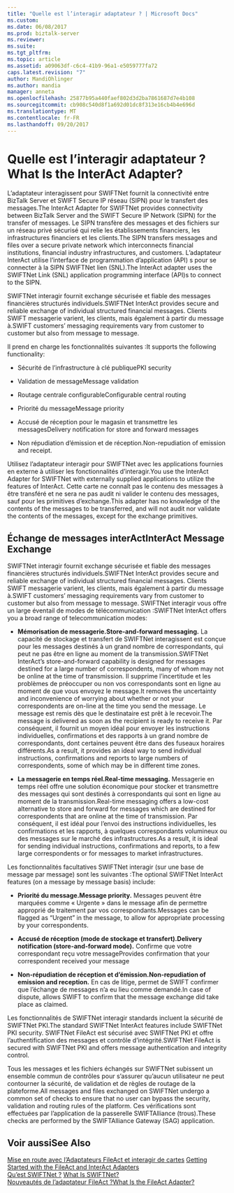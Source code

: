 ```yaml
---
title: "Quelle est l’interagir adaptateur ? | Microsoft Docs"
ms.custom: 
ms.date: 06/08/2017
ms.prod: biztalk-server
ms.reviewer: 
ms.suite: 
ms.tgt_pltfrm: 
ms.topic: article
ms.assetid: a09063df-c6c4-41b9-96a1-e5059777fa72
caps.latest.revision: "7"
author: MandiOhlinger
ms.author: mandia
manager: anneta
ms.openlocfilehash: 25877b95a440faef802d3d2ba7861687d7e4b108
ms.sourcegitcommit: cb908c540d8f1a692d01dc8f313e16cb4b4e696d
ms.translationtype: MT
ms.contentlocale: fr-FR
ms.lasthandoff: 09/20/2017
---
```

# <a name="what-is-the-interact-adapter"></a><span data-ttu-id="c7145-103">Quelle est l’interagir adaptateur ?</span><span class="sxs-lookup"><span data-stu-id="c7145-103">What Is the InterAct Adapter?</span></span>
<span data-ttu-id="c7145-104">L’adaptateur interagissent pour SWIFTNet fournit la connectivité entre BizTalk Server et SWIFT Secure IP réseau (SIPN) pour le transfert des messages.</span><span class="sxs-lookup"><span data-stu-id="c7145-104">The InterAct Adapter for SWIFTNet provides connectivity between BizTalk Server and the SWIFT Secure IP Network (SIPN) for the transfer of messages.</span></span> <span data-ttu-id="c7145-105">Le SIPN transfère des messages et des fichiers sur un réseau privé sécurisé qui relie les établissements financiers, les infrastructures financiers et les clients.</span><span class="sxs-lookup"><span data-stu-id="c7145-105">The SIPN transfers messages and files over a secure private network which interconnects financial institutions, financial industry infrastructures, and customers.</span></span> <span data-ttu-id="c7145-106">L’adaptateur InterAct utilise l’interface de programmation d’application (API) s pour se connecter à la SIPN SWIFTNet lien (SNL).</span><span class="sxs-lookup"><span data-stu-id="c7145-106">The InterAct adapter uses the SWIFTNet Link (SNL) application programming interface (API)s to connect to the SIPN.</span></span>  
  
 <span data-ttu-id="c7145-107">SWIFTNet interagir fournit exchange sécurisée et fiable des messages financières structurés individuels.</span><span class="sxs-lookup"><span data-stu-id="c7145-107">SWIFTNet InterAct provides secure and reliable exchange of individual structured financial messages.</span></span> <span data-ttu-id="c7145-108">Clients SWIFT messagerie varient, les clients, mais également à partir du message à.</span><span class="sxs-lookup"><span data-stu-id="c7145-108">SWIFT customers’ messaging requirements vary from customer to customer but also from message to message.</span></span>  
  
 <span data-ttu-id="c7145-109">Il prend en charge les fonctionnalités suivantes :</span><span class="sxs-lookup"><span data-stu-id="c7145-109">It supports the following functionality:</span></span>  
  
-   <span data-ttu-id="c7145-110">Sécurité de l’infrastructure à clé publique</span><span class="sxs-lookup"><span data-stu-id="c7145-110">PKI security</span></span>  
  
-   <span data-ttu-id="c7145-111">Validation de message</span><span class="sxs-lookup"><span data-stu-id="c7145-111">Message validation</span></span>  
  
-   <span data-ttu-id="c7145-112">Routage centrale configurable</span><span class="sxs-lookup"><span data-stu-id="c7145-112">Configurable central routing</span></span>  
  
-   <span data-ttu-id="c7145-113">Priorité du message</span><span class="sxs-lookup"><span data-stu-id="c7145-113">Message priority</span></span>  
  
-   <span data-ttu-id="c7145-114">Accusé de réception pour le magasin et transmettre les messages</span><span class="sxs-lookup"><span data-stu-id="c7145-114">Delivery notification for store and forward messages</span></span>  
  
-   <span data-ttu-id="c7145-115">Non répudiation d’émission et de réception.</span><span class="sxs-lookup"><span data-stu-id="c7145-115">Non-repudiation of emission and receipt.</span></span>  
  
 <span data-ttu-id="c7145-116">Utilisez l’adaptateur interagir pour SWIFTNet avec les applications fournies en externe à utiliser les fonctionnalités d’interagir.</span><span class="sxs-lookup"><span data-stu-id="c7145-116">You use the InterAct Adapter for SWIFTNet with externally supplied applications to utilize the features of InterAct.</span></span> <span data-ttu-id="c7145-117">Cette carte ne connaît pas le contenu des messages à être transféré et ne sera ne pas audit ni valider le contenu des messages, sauf pour les primitives d’exchange.</span><span class="sxs-lookup"><span data-stu-id="c7145-117">This adapter has no knowledge of the contents of the messages to be transferred, and will not audit nor validate the contents of the messages, except for the exchange primitives.</span></span>  
  
## <a name="interact-message-exchange"></a><span data-ttu-id="c7145-118">Échange de messages interAct</span><span class="sxs-lookup"><span data-stu-id="c7145-118">InterAct Message Exchange</span></span>  
 <span data-ttu-id="c7145-119">SWIFTNet interagir fournit exchange sécurisée et fiable des messages financières structurés individuels.</span><span class="sxs-lookup"><span data-stu-id="c7145-119">SWIFTNet InterAct provides secure and reliable exchange of individual structured financial messages.</span></span> <span data-ttu-id="c7145-120">Clients SWIFT messagerie varient, les clients, mais également à partir du message à.</span><span class="sxs-lookup"><span data-stu-id="c7145-120">SWIFT customers’ messaging requirements vary from customer to customer but also from message to message.</span></span> <span data-ttu-id="c7145-121">SWIFTNet interagir vous offre un large éventail de modes de télécommunication :</span><span class="sxs-lookup"><span data-stu-id="c7145-121">SWIFTNet InterAct offers you a broad range of telecommunication modes:</span></span>  
  
-   <span data-ttu-id="c7145-122">**Mémorisation de messagerie.**</span><span class="sxs-lookup"><span data-stu-id="c7145-122">**Store-and-forward messaging.**</span></span> <span data-ttu-id="c7145-123">La capacité de stockage et transfert de SWIFTNet interagissent est conçue pour les messages destinés à un grand nombre de correspondants, qui peut ne pas être en ligne au moment de la transmission.</span><span class="sxs-lookup"><span data-stu-id="c7145-123">SWIFTNet InterAct’s store-and-forward capability is designed for messages destined for a large number of correspondents, many of whom may not be online at the time of transmission.</span></span> <span data-ttu-id="c7145-124">Il supprime l’incertitude et les problèmes de préoccuper ou non vos correspondants sont en ligne au moment de que vous envoyez le message.</span><span class="sxs-lookup"><span data-stu-id="c7145-124">It removes the uncertainty and inconvenience of worrying about whether or not your correspondents are on-line at the time you send the message.</span></span> <span data-ttu-id="c7145-125">Le message est remis dès que le destinataire est prêt à le recevoir.</span><span class="sxs-lookup"><span data-stu-id="c7145-125">The message is delivered as soon as the recipient is ready to receive it.</span></span> <span data-ttu-id="c7145-126">Par conséquent, il fournit un moyen idéal pour envoyer les instructions individuelles, confirmations et des rapports à un grand nombre de correspondants, dont certaines peuvent être dans des fuseaux horaires différents.</span><span class="sxs-lookup"><span data-stu-id="c7145-126">As a result, it provides an ideal way to send individual instructions, confirmations and reports to large numbers of correspondents, some of which may be in different time zones.</span></span>  
  
-   <span data-ttu-id="c7145-127">**La messagerie en temps réel.**</span><span class="sxs-lookup"><span data-stu-id="c7145-127">**Real-time messaging.**</span></span> <span data-ttu-id="c7145-128">Messagerie en temps réel offre une solution économique pour stocker et transmettre des messages qui sont destinés à correspondants qui sont en ligne au moment de la transmission.</span><span class="sxs-lookup"><span data-stu-id="c7145-128">Real-time messaging offers a low-cost alternative to store and forward for messages which are destined for correspondents that are online at the time of transmission.</span></span> <span data-ttu-id="c7145-129">Par conséquent, il est idéal pour l’envoi des instructions individuelles, les confirmations et les rapports, à quelques correspondants volumineux ou des messages sur le marché des infrastructures.</span><span class="sxs-lookup"><span data-stu-id="c7145-129">As a result, it is ideal for sending individual instructions, confirmations and reports, to a few large correspondents or for messages to market infrastructures.</span></span>  
  
 <span data-ttu-id="c7145-130">Les fonctionnalités facultatives SWIFTNet interagir (sur une base de message par message) sont les suivantes :</span><span class="sxs-lookup"><span data-stu-id="c7145-130">The optional SWIFTNet InterAct features (on a message by message basis) include:</span></span>  
  
-   <span data-ttu-id="c7145-131">**Priorité du message.**</span><span class="sxs-lookup"><span data-stu-id="c7145-131">**Message priority.**</span></span> <span data-ttu-id="c7145-132">Messages peuvent être marquées comme « Urgente » dans le message afin de permettre approprié de traitement par vos correspondants.</span><span class="sxs-lookup"><span data-stu-id="c7145-132">Messages can be flagged as “Urgent” in the message, to allow for appropriate processing by your correspondents.</span></span>  
  
-   <span data-ttu-id="c7145-133">**Accusé de réception (mode de stockage et transfert).**</span><span class="sxs-lookup"><span data-stu-id="c7145-133">**Delivery notification (store-and-forward mode).**</span></span> <span data-ttu-id="c7145-134">Confirme que votre correspondant reçu votre message</span><span class="sxs-lookup"><span data-stu-id="c7145-134">Provides confirmation that your correspondent received your message</span></span>  
  
-   <span data-ttu-id="c7145-135">**Non-répudiation de réception et d’émission.**</span><span class="sxs-lookup"><span data-stu-id="c7145-135">**Non-repudiation of emission and reception.**</span></span> <span data-ttu-id="c7145-136">En cas de litige, permet de SWIFT confirmer que l’échange de messages n’a eu lieu comme demandé.</span><span class="sxs-lookup"><span data-stu-id="c7145-136">In case of dispute, allows SWIFT to confirm that the message exchange did take place as claimed.</span></span>  
  
 <span data-ttu-id="c7145-137">Les fonctionnalités de SWIFTNet interagir standards incluent la sécurité de SWIFTNet PKI.</span><span class="sxs-lookup"><span data-stu-id="c7145-137">The standard SWIFTNet InterAct features include SWIFTNet PKI security.</span></span> <span data-ttu-id="c7145-138">SWIFTNet FileAct est sécurisé avec SWIFTNet PKI et offre l’authentification des messages et contrôle d’intégrité.</span><span class="sxs-lookup"><span data-stu-id="c7145-138">SWIFTNet FileAct is secured with SWIFTNet PKI and offers message authentication and integrity control.</span></span>  
  
 <span data-ttu-id="c7145-139">Tous les messages et les fichiers échangés sur SWIFTNet subissent un ensemble commun de contrôles pour s’assurer qu’aucun utilisateur ne peut contourner la sécurité, de validation et de règles de routage de la plateforme.</span><span class="sxs-lookup"><span data-stu-id="c7145-139">All messages and files exchanged on SWIFTNet undergo a common set of checks to ensure that no user can bypass the security, validation and routing rules of the platform.</span></span> <span data-ttu-id="c7145-140">Ces vérifications sont effectuées par l’application de la passerelle SWIFTAlliance (trous).</span><span class="sxs-lookup"><span data-stu-id="c7145-140">These checks are performed by the SWIFTAlliance Gateway (SAG) application.</span></span>  
  
## <a name="see-also"></a><span data-ttu-id="c7145-141">Voir aussi</span><span class="sxs-lookup"><span data-stu-id="c7145-141">See Also</span></span>  
 <span data-ttu-id="c7145-142">[Mise en route avec l’Adaptateurs FileAct et interagir de cartes](../../adapters-and-accelerators/fileact-interact/getting-started-with-the-fileact-and-interact-adapters.md) </span><span class="sxs-lookup"><span data-stu-id="c7145-142">[Getting Started with the FileAct and InterAct Adapters](../../adapters-and-accelerators/fileact-interact/getting-started-with-the-fileact-and-interact-adapters.md) </span></span>  
 <span data-ttu-id="c7145-143">[Qu’est SWIFTNet ?](../../adapters-and-accelerators/fileact-interact/what-is-swiftnet.md) </span><span class="sxs-lookup"><span data-stu-id="c7145-143">[What Is SWIFTNet?](../../adapters-and-accelerators/fileact-interact/what-is-swiftnet.md) </span></span>  
 [<span data-ttu-id="c7145-144">Nouveautés de l’adaptateur FileAct ?</span><span class="sxs-lookup"><span data-stu-id="c7145-144">What Is the FileAct Adapter?</span></span>](../../adapters-and-accelerators/fileact-interact/what-is-the-fileact-adapter.md)